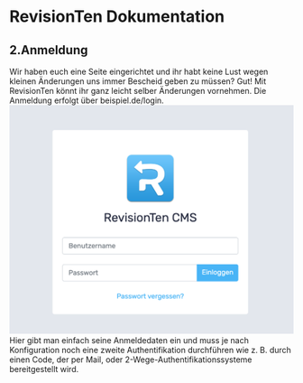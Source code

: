 ﻿
# RevisionTen Dokumentation

## 2.Anmeldung 
Wir haben euch eine Seite eingerichtet und ihr habt keine Lust wegen kleinen Änderungen uns immer Bescheid geben zu müssen? Gut! Mit RevisionTen könnt ihr ganz leicht selber Änderungen vornehmen. Die Anmeldung erfolgt über beispiel.de/login. 
![Anmelde-Bildschirm RevisionTen CMS](images/login-area.png)
Hier gibt man einfach seine Anmeldedaten ein und muss je nach Konfiguration noch eine zweite Authentifikation durchführen wie z. B. durch einen Code, der per Mail, oder 2-Wege-Authentifikationssysteme bereitgestellt wird. 


